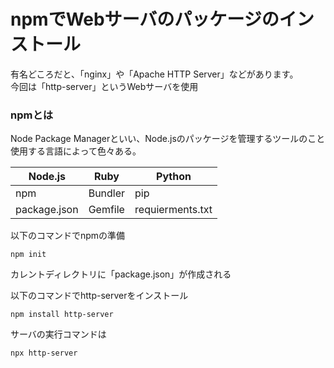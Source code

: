 # npmでWebサーバのパッケージのインストール  

有名どころだと、「nginx」や「Apache HTTP Server」などがあります。  
今回は「http-server」というWebサーバを使用  

### npmとは  

Node Package Managerといい、Node.jsのパッケージを管理するツールのこと  
使用する言語によって色々ある。  

|Node.js|Ruby|Python|
|-|-|-|
|npm|Bundler|pip|
|package.json|Gemfile|requierments.txt|

以下のコマンドでnpmの準備  
```
npm init
```
カレントディレクトリに「package.json」が作成される  

以下のコマンドでhttp-serverをインストール  
```
npm install http-server
```

サーバの実行コマンドは  
```
npx http-server
```
